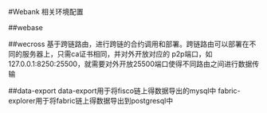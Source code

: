#Webank 相关环境配置

##webase

##wecross
    基于跨链路由，进行跨链的合约调用和部署。跨链路由可以部署在不同的服务器上，只需ca证书相同，并对外开放对应的
    p2p端口，如127.0.0.1:8250:25500，就需要对外开放25500端口使得不同路由之间进行数据传输

##data-export
    data-export用于将fisco链上得数据导出的mysql中
    fabric-explorer用于将fabric链上得数据导出到postgresql中






